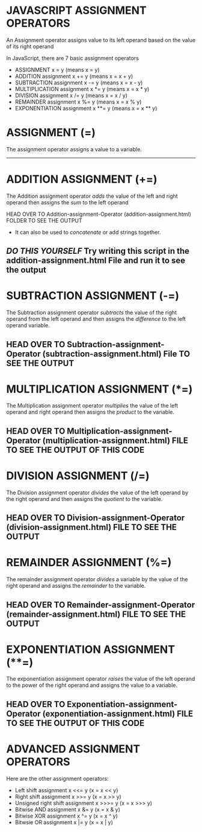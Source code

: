 # JAVASCRIPT ASSIGNMENT OPERATORS

An Assignment operator assigns value to its left operand based on the value of its right operand

In JavaScript, there are 7 basic assignment operators

* ASSIGNMENT     x = y      (means x = y)
* ADDITION assignment    x += y   (means x = x + y)
* SUBTRACTION assignment  x -= y   (means x = x - y)
* MULTIPLICATION assignment  x *= y  (means x = x * y)
* DIVISION assignment x /= y    (means x = x / y)
* REMAINDER assignment x %= y   (means x = x % y)
* EXPONENTIATION assignment x **= y  (means x = x ** y)

# ASSIGNMENT (=)
The assignment operator assigns a value to a variable.

<script>
    var x = 2; //assigns 4 to x
    document.write(x);
</script>
---------------------------------------------------------------------

# ADDITION ASSIGNMENT (+=)
The Addition assignment operator *adds* the value of the left and right operand then assigns the *sum* to the left operand

<script>
    var x = 2;
    var y = 2;
    x += y; //adds 2 and 2 together then assigns the sum to x
    document.write(x); //prints out 4
</script>

HEAD OVER TO Addition-assignment-Operator (addition-assignment.html) FOLDER TO SEE THE OUTPUT

* It can also be used to *concatenate* or add strings together.

<script>
    var x = "Making";
    var y = "Progress";
    x += y; //joins the variables to form "making progress"
    document.write(x); // prints "MakingProgress"
</script>

*DO THIS YOURSELF* Try writing this script in the addition-assignment.html File and run it to see the output
---------------------------------------------------------------------

# SUBTRACTION ASSIGNMENT (-=)
The Subtraction assignment operator *subtracts* the value of the right operand from the left operand and then assigns the *difference* to the left operand variable.

<script>
    var x = 4;
    var y = 2;
    x -= y; //deducts 2 from 4
    document.write(x); //prints 2
</script>

HEAD OVER TO Subtraction-assignment-Operator (subtraction-assignment.html) File TO SEE THE OUTPUT
---------------------------------------------------------------------


# MULTIPLICATION ASSIGNMENT (*=)
The Multiplication assignment operator *multiplies* the value of the left operand and right operand then assigns the *product* to the variable.

<script>
    var x = 2;
    var y = 2;
    x *= y; //2 multiplies 2
    document.write(x); //prints out 4
</script>

HEAD OVER TO Multiplication-assignment-Operator (multiplication-assignment.html) FILE TO SEE THE OUTPUT OF THIS CODE
---------------------------------------------------------------------


# DIVISION ASSIGNMENT (/=)
The Division assignment operator *divides* the value of the left operand by the right operand and then assigns the *quotient* to the variable.

<script>
    var x = 10;
    var y = 2;
    x /= y; //10 divided by 2
    document.write(x); //prints the variable quotient 5
</script>

HEAD OVER TO Division-assignment-Operator (division-assignment.html) FILE TO SEE THE OUTPUT
---------------------------------------------------------------------


# REMAINDER ASSIGNMENT (%=)
The remainder assignment operator *divides* a variable by the value of the right operand and assigns the *remainder* to the variable.

<script>
    var x = 7;
    var y = 3;
    x %= y; //7 divided by 3 is 2 remainder 1
    document.write(x); //prints out 1
</script>

HEAD OVER TO Remainder-assignment-Operator (remainder-assignment.html) FILE TO SEE THE OUTPUT
---------------------------------------------------------------------

# EXPONENTIATION ASSIGNMENT (**=)
The exponentiation assignment operator *raises* the value of the left operand to the power of the right operand and assigns the value to a variable.

<script>
    var x = 2;
    var y = 4;
    x **= y; //2 raised to the power of 4 (2 * 2 * 2 * 2)
    document.write(x); //prints out 16
</script>

HEAD OVER TO Exponentiation-assignment-Operator (exponentiation-assignment.html) FILE TO SEE THE OUTPUT OF THIS CODE
------------------------------------------------------------------------------------------------------------------------------------------


# ADVANCED ASSIGNMENT OPERATORS
Here are the other assignment operators:

* Left shift assignment    x <<= y  (x = x << y)
* Right shift assignment   x >>= y  (x = x >> y)
* Unsigned right shift assignment   x >>>= y   (x = x >>> y)
* Bitwise AND assignment     x &= y    (x = x & y)
* Bitwise XOR assignment     x  ^= y    (x = x ^ y)
* Bitwsie OR assignment       x |= y     (x = x | y)